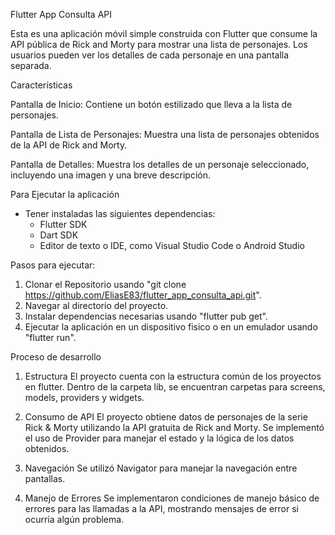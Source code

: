 Flutter App Consulta API

Esta es una aplicación móvil simple construida con Flutter que consume la API pública de Rick and Morty para mostrar una lista de personajes. Los usuarios pueden ver los detalles de cada personaje en una pantalla separada.

Características

Pantalla de Inicio: Contiene un botón estilizado que lleva a la lista de personajes.

Pantalla de Lista de Personajes: Muestra una lista de personajes obtenidos de la API de Rick and Morty.

Pantalla de Detalles: Muestra los detalles de un personaje seleccionado, incluyendo una imagen y una breve descripción.

Para Ejecutar la aplicación
- Tener instaladas las siguientes dependencias:
  * Flutter SDK
  * Dart SDK
  * Editor de texto o IDE, como Visual Studio Code o Android Studio

Pasos para ejecutar:
1. Clonar el Repositorio usando "git clone https://github.com/EliasE83/flutter_app_consulta_api.git".
2. Navegar al directorio del proyecto.
3. Instalar dependencias necesarias usando "flutter pub get".
4. Ejecutar la aplicación en un dispositivo fisico o en un emulador usando "flutter run".

Proceso de desarrollo
1. Estructura
   El proyecto cuenta con la estructura común de los proyectos en flutter. Dentro de la carpeta lib, se encuentran carpetas para
   screens, models, providers y widgets.

2. Consumo de API
   El proyecto obtiene datos de personajes de la serie Rick & Morty utilizando la API gratuita de Rick and Morty.
   Se implementó el uso de Provider para manejar el estado y la lógica de los datos obtenidos.

3. Navegación
   Se utilizó Navigator para manejar la navegación entre pantallas.

4. Manejo de Errores
   Se implementaron condiciones de manejo básico de errores para las llamadas a la API, mostrando mensajes de error si ocurría algún problema.
